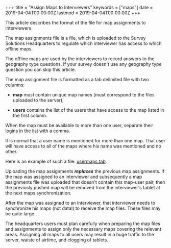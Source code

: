 +++
title = "Assign Maps to Interviewers"
keywords = ["maps"]
date = 2019-04-04T00:00:00Z
lastmod = 2019-04-04T00:00:00Z
+++

This article describes the format of the file for map assignments to interviewers.


The map assignments file is a file, which is uploaded to the 
Survey Solutions Headquarters to regulate which interviewer 
has access to which offline maps.

The offline maps are used by the interviewers to record answers to the 
geography type questions. If your survey doesn't use any geography type
question you can skip this article.

The map assignment file is formatted as a tab delimited file with two columns:

- <B>map</B> must contain unique map names (must correspond to the 
files uploaded to the server);

- <B>users</B> contains the list of the users that have access to the
map listed in the first column.

When the map must be available to more than one user, separate their logins
in the list with a comma.

It is normal that a user name is mentioned for more than one map. That user
will have access to all of the maps where his name was mentioned and no other.

Here is an example of such a file: [usermaps.tab](/file-examples/usermaps.tab).

Uploading the map assignments <B><I>replaces</I></B> the previous map assignments.
If the map was assigned to an interviewer and subsequently a map assignments
file was uploaded that doesn't contain this map-user pair, then the previosly
pushed map will be removed from the interviewer's tablet at the next maps
synchronization.

After the map was assigned to an interviewer, that interviewer needs to
synchronize his maps (not data!) to receive the map files. These files may
be quite large.

The headquarters users must plan carefully when preparing the map files and
assignments to assign only the necessary maps covering the relevant areas. 
Assigning all maps to all users may result in a huge traffic to the server, 
waiste of airtime, and clogging of tablets.
